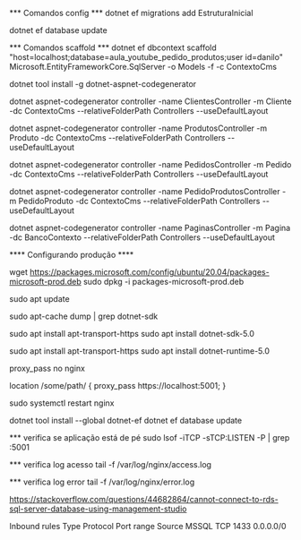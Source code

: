 *** Comandos config ***
dotnet ef migrations add EstruturaInicial

dotnet ef database update


*** Comandos scaffold ***
dotnet ef dbcontext scaffold "host=localhost;database=aula_youtube_pedido_produtos;user id=danilo" Microsoft.EntityFrameworkCore.SqlServer -o Models -f -c ContextoCms

dotnet tool install -g dotnet-aspnet-codegenerator

dotnet aspnet-codegenerator controller -name ClientesController -m Cliente -dc ContextoCms --relativeFolderPath Controllers --useDefaultLayout

dotnet aspnet-codegenerator controller -name ProdutosController -m Produto -dc ContextoCms --relativeFolderPath Controllers --useDefaultLayout

dotnet aspnet-codegenerator controller -name PedidosController -m Pedido -dc ContextoCms --relativeFolderPath Controllers --useDefaultLayout

dotnet aspnet-codegenerator controller -name PedidoProdutosController -m PedidoProduto -dc ContextoCms --relativeFolderPath Controllers --useDefaultLayout

dotnet aspnet-codegenerator controller -name PaginasController -m Pagina -dc BancoContexto --relativeFolderPath Controllers --useDefaultLayout


**** Configurando produção ****

wget https://packages.microsoft.com/config/ubuntu/20.04/packages-microsoft-prod.deb
sudo dpkg -i packages-microsoft-prod.deb

sudo apt update

sudo apt-cache dump | grep dotnet-sdk

sudo apt install apt-transport-https
sudo apt install dotnet-sdk-5.0

sudo apt install apt-transport-https
sudo apt install dotnet-runtime-5.0

proxy_pass no nginx

location /some/path/ {
proxy_pass https://localhost:5001;
}

sudo systemctl restart nginx


dotnet tool install --global dotnet-ef
dotnet ef database update

*** verifica se aplicação está de pé
sudo lsof -iTCP -sTCP:LISTEN -P | grep :5001

*** verifica log acesso
tail -f /var/log/nginx/access.log

*** verifica log error
tail -f /var/log/nginx/error.log

https://stackoverflow.com/questions/44682864/cannot-connect-to-rds-sql-server-database-using-management-studio

Inbound rules
Type Protocol Port range Source
MSSQL TCP 1433 0.0.0.0/0